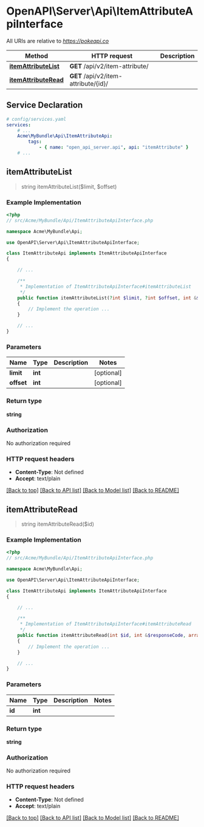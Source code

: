 # OpenAPI\Server\Api\ItemAttributeApiInterface

All URIs are relative to *https://pokeapi.co*

Method | HTTP request | Description
------------- | ------------- | -------------
[**itemAttributeList**](ItemAttributeApiInterface.md#itemAttributeList) | **GET** /api/v2/item-attribute/ | 
[**itemAttributeRead**](ItemAttributeApiInterface.md#itemAttributeRead) | **GET** /api/v2/item-attribute/{id}/ | 


## Service Declaration
```yaml
# config/services.yaml
services:
    # ...
    Acme\MyBundle\Api\ItemAttributeApi:
        tags:
            - { name: "open_api_server.api", api: "itemAttribute" }
    # ...
```

## **itemAttributeList**
> string itemAttributeList($limit, $offset)



### Example Implementation
```php
<?php
// src/Acme/MyBundle/Api/ItemAttributeApiInterface.php

namespace Acme\MyBundle\Api;

use OpenAPI\Server\Api\ItemAttributeApiInterface;

class ItemAttributeApi implements ItemAttributeApiInterface
{

    // ...

    /**
     * Implementation of ItemAttributeApiInterface#itemAttributeList
     */
    public function itemAttributeList(?int $limit, ?int $offset, int &$responseCode, array &$responseHeaders): array|object|null
    {
        // Implement the operation ...
    }

    // ...
}
```

### Parameters

Name | Type | Description  | Notes
------------- | ------------- | ------------- | -------------
 **limit** | **int**|  | [optional]
 **offset** | **int**|  | [optional]

### Return type

**string**

### Authorization

No authorization required

### HTTP request headers

 - **Content-Type**: Not defined
 - **Accept**: text/plain

[[Back to top]](#) [[Back to API list]](../../README.md#documentation-for-api-endpoints) [[Back to Model list]](../../README.md#documentation-for-models) [[Back to README]](../../README.md)

## **itemAttributeRead**
> string itemAttributeRead($id)



### Example Implementation
```php
<?php
// src/Acme/MyBundle/Api/ItemAttributeApiInterface.php

namespace Acme\MyBundle\Api;

use OpenAPI\Server\Api\ItemAttributeApiInterface;

class ItemAttributeApi implements ItemAttributeApiInterface
{

    // ...

    /**
     * Implementation of ItemAttributeApiInterface#itemAttributeRead
     */
    public function itemAttributeRead(int $id, int &$responseCode, array &$responseHeaders): array|object|null
    {
        // Implement the operation ...
    }

    // ...
}
```

### Parameters

Name | Type | Description  | Notes
------------- | ------------- | ------------- | -------------
 **id** | **int**|  |

### Return type

**string**

### Authorization

No authorization required

### HTTP request headers

 - **Content-Type**: Not defined
 - **Accept**: text/plain

[[Back to top]](#) [[Back to API list]](../../README.md#documentation-for-api-endpoints) [[Back to Model list]](../../README.md#documentation-for-models) [[Back to README]](../../README.md)

